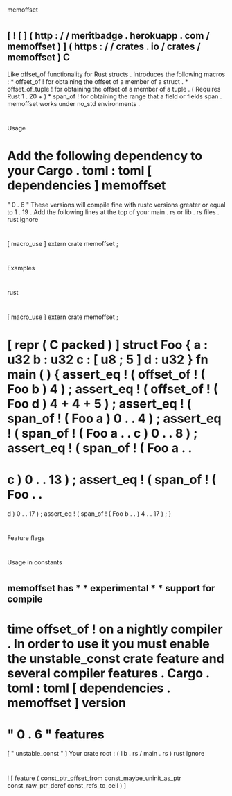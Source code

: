 #
memoffset
#
[
!
[
]
(
http
:
/
/
meritbadge
.
herokuapp
.
com
/
memoffset
)
]
(
https
:
/
/
crates
.
io
/
crates
/
memoffset
)
C
-
Like
offset_of
functionality
for
Rust
structs
.
Introduces
the
following
macros
:
*
offset_of
!
for
obtaining
the
offset
of
a
member
of
a
struct
.
*
offset_of_tuple
!
for
obtaining
the
offset
of
a
member
of
a
tuple
.
(
Requires
Rust
1
.
20
+
)
*
span_of
!
for
obtaining
the
range
that
a
field
or
fields
span
.
memoffset
works
under
no_std
environments
.
#
#
Usage
#
#
Add
the
following
dependency
to
your
Cargo
.
toml
:
toml
[
dependencies
]
memoffset
=
"
0
.
6
"
These
versions
will
compile
fine
with
rustc
versions
greater
or
equal
to
1
.
19
.
Add
the
following
lines
at
the
top
of
your
main
.
rs
or
lib
.
rs
files
.
rust
ignore
#
[
macro_use
]
extern
crate
memoffset
;
#
#
Examples
#
#
rust
#
[
macro_use
]
extern
crate
memoffset
;
#
[
repr
(
C
packed
)
]
struct
Foo
{
a
:
u32
b
:
u32
c
:
[
u8
;
5
]
d
:
u32
}
fn
main
(
)
{
assert_eq
!
(
offset_of
!
(
Foo
b
)
4
)
;
assert_eq
!
(
offset_of
!
(
Foo
d
)
4
+
4
+
5
)
;
assert_eq
!
(
span_of
!
(
Foo
a
)
0
.
.
4
)
;
assert_eq
!
(
span_of
!
(
Foo
a
.
.
c
)
0
.
.
8
)
;
assert_eq
!
(
span_of
!
(
Foo
a
.
.
=
c
)
0
.
.
13
)
;
assert_eq
!
(
span_of
!
(
Foo
.
.
=
d
)
0
.
.
17
)
;
assert_eq
!
(
span_of
!
(
Foo
b
.
.
)
4
.
.
17
)
;
}
#
#
Feature
flags
#
#
#
#
#
Usage
in
constants
#
#
#
memoffset
has
*
*
experimental
*
*
support
for
compile
-
time
offset_of
!
on
a
nightly
compiler
.
In
order
to
use
it
you
must
enable
the
unstable_const
crate
feature
and
several
compiler
features
.
Cargo
.
toml
:
toml
[
dependencies
.
memoffset
]
version
=
"
0
.
6
"
features
=
[
"
unstable_const
"
]
Your
crate
root
:
(
lib
.
rs
/
main
.
rs
)
rust
ignore
#
!
[
feature
(
const_ptr_offset_from
const_maybe_uninit_as_ptr
const_raw_ptr_deref
const_refs_to_cell
)
]
